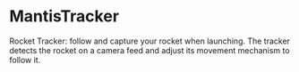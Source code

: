 # MantisTracker

Rocket Tracker: follow and capture your rocket when launching.
The tracker detects the rocket on a camera feed and adjust its movement mechanism to follow it. 